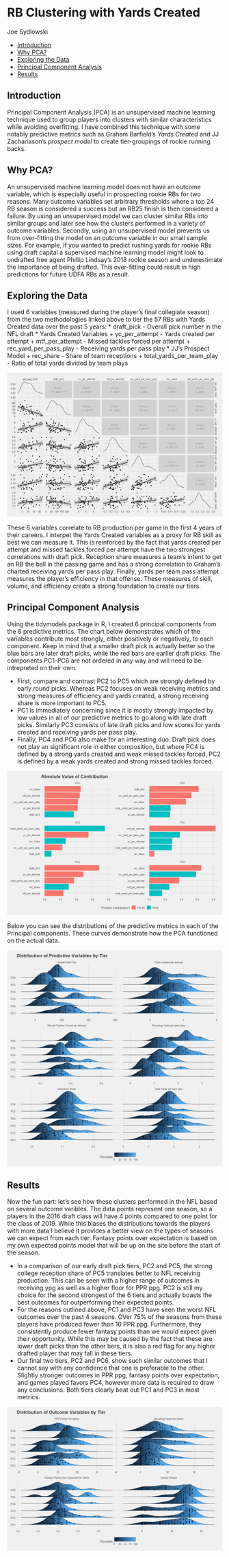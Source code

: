 RB Clustering with Yards Created
================
Joe Sydlowski

  - [Introduction](#introduction)
  - [Why PCA?](#why-pca)
  - [Exploring the Data](#exploring-the-data)
  - [Principal Component Analysis](#principal-component-analysis)
  - [Results](#results)

## Introduction

Principal Component Analysis (PCA) is an unsupervised machine learning
technique used to group players into clusters with similar
characteristics while avoiding overfitting. I have combined this
technique with some notably predictive metrics such as Graham Barfield’s
*Yards Created* and JJ Zachariason’s *prospect model* to create
tier-groupings of rookie running backs.

## Why PCA?

An unsupervised machine learning model does not have an outcome
variable, which is especially useful in prospecting rookie RBs for two
reasons. Many outcome variables set arbitrary thresholds where a top 24
RB season is considered a success but an RB25 finish is then considered
a failure. By using an unsupervised model we can cluster similar RBs
into similar groups and later see how the clusters performed in a
variety of outcome variables. Secondly, using an unsupervised model
prevents us from over-fitting the model on an outcome variable in our
small sample sizes. For example, if you wanted to predict rushing yards
for rookie RBs using draft capital a supervised machine learning model
might look to undrafted free agent Phillip Lindsay’s 2018 rookie season
and underestimate the importance of being drafted. This over-fitting
could result in high predictions for future UDFA RBs as a result.

## Exploring the Data

I used 6 variables (measured during the player’s final collegiate
season) from the two methodologies linked above to tier the 57 RBs with
Yards Created data over the past 5 years: \* draft\_pick - Overall pick
number in the NFL draft \* Yards Created Variables + yc\_per\_attempt -
Yards created per attempt + mtf\_per\_attempt - Missed tackles forced
per attempt + rec\_yard\_per\_pass\_play - Receiving yards per pass play
\* JJ’s Prospect Model + rec\_share - Share of team receptions +
total\_yards\_per\_team\_play - Ratio of total yards divided by team
plays

![](rb_clusters_post_files/figure-gfm/unnamed-chunk-1-1.png)<!-- -->

These 6 variables correlate to RB production per game in the first 4
years of their careers. I interpet the Yards Created variables as a
proxy for RB skill as best we can measure it. This is reinforced by the
fact that yards created per attempt and missed tackles forced per
attempt have the two strongest correlations with draft pick. Reception
share measures a team’s intent to get an RB the ball in the passing game
and has a strong correlation to Graham’s charted receiving yards per
pass play. Finally, yards per team pass attempt measures the player’s
efficiency in that offense. These measures of skill, volume, and
efficiency create a strong foundation to create our tiers.

## Principal Component Analysis

<!-- Using the the tidymodels package in R it only takes a few lines of code to create our PCA. First, I create a recipe which creates a step-by-step plan to perform the analysis: -->

<!-- *The update_role command tells the recipe that we don't want to include the player's name or draft year as predictor variables. -->

<!-- *The step_log command takes the log of the draft_pick variable since draft pick value is not linear. -->

<!-- *Since Graham does not have public data for Antonio Gibson's yards created or receiving yards per pass play the step_medianimpute will fill in that missing data with the median values in those fields. -->

<!-- *The step_normalize is an important function when doing PCA to center and scale the variables to the same magnitude. -->

<!-- *Finally, I've chosen 6 principal components since that is enough to capture most of the variance in the underlying data here. -->

<!-- After creating the recipe, the prep() command will actually execute the recipe so our components are ready to use. The tidy() command pulls our data into a usable format. -->

Using the tidymodels package in R, I created 6 principal components from
the 6 predictive metrics. The chart below demonstrates which of the
variables contribute most strongly, either positively or negatively, to
each component. Keep in mind that a smaller draft pick is actually
better so the blue bars are later draft picks, while the red bars are
earlier draft picks. The components PC1-PC6 are not ordered in any way
and will need to be intrepreted on their own.

  - First, compare and contrast PC2 to PC5 which are strongly defined by
    early round picks. Whereas PC2 focuses on weak receiving metrics and
    strong measures of efficiency and yards created, a strong receiving
    share is more important to PC5.
  - PC1 is immediately concerning since it is mostly strongly impacted
    by low values in all of our predictive metrics to go along with late
    draft picks. Similarly PC3 consists of late draft picks and low
    scores for yards created and receiving yards per pass play.
  - Finally, PC4 and PC6 also make for an interesting duo. Draft pick
    does not play an significant role in either composition, but where
    PC4 is defined by a strong yards created and weak missed tackles
    forced, PC2 is defined by a weak yards created and strong missed
    tackles forced.

![](rb_clusters_post_files/figure-gfm/unnamed-chunk-2-1.png)<!-- -->

Below you can see the distributions of the predictive metrics in each of
the Principal components. These curves demonstrate how the PCA
functioned on the actual data.

![](rb_clusters_post_files/figure-gfm/unnamed-chunk-3-1.png)<!-- -->

## Results

Now the fun part: let’s see how these clusters performed in the NFL
based on several outcome varibles. The data points represent one season,
so a players in the 2016 draft class will have 4 points compared to one
point for the class of 2019. While this biases the distributions towards
the players with more data I believe it provides a better view on the
types of seasons we can expect from each tier. Fantasy points over
expectation is based on my own expected points model that will be up on
the site before the start of the season.

  - In a comparison of our early draft pick tiers, PC2 and PC5, the
    strong college reception share of PC5 translates better to NFL
    receiving production. This can be seen with a higher range of
    outcomes in receiving ypg as well as a higher floor for PPR ppg. PC2
    is still my choice for the second strongest of the 6 tiers and
    actually boasts the best outcomes for outperforming their expected
    points.
  - For the reasons outlined above, PC1 and PC3 have seen the worst NFL
    outcomes over the past 4 seasons. OVer 75% of the seasons from these
    players have produced fewer than 10 PPR ppg. Furthermore, they
    consistently produce fewer fantasy points than we would expect given
    their opportunity. While this may be caused by the fact that these
    are lower draft picks than the other tiers, it is also a red flag
    for any higher drafted player that may fall in these tiers.
  - Our final two tiers, PC2 and PC6, show such similar outcomes that I
    cannot say with any confidence that one is preferable to the other.
    Slightly stronger outcomes in PPR ppg, fantasy points over
    expectation, and games played favors PC4, however more data is
    required to draw any conclusions. Both tiers clearly beat out PC1
    and PC3 in most metrics.

![](rb_clusters_post_files/figure-gfm/unnamed-chunk-4-1.png)<!-- -->
